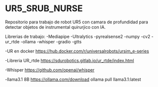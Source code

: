 # UR5_SRUB_NURSE
Repositorio para trabajo de robot UR5 con camara de profundidad para detectar objetos de instrumental quirurjico con IA.


Librerias de trabajo:
-Mediapipe
-Ultralytics
-pyrealsense2
-numpy
-cv2
-ur_rtde
-ollama
-whisper
-gradio
-gtts

-UR en docker
https://hub.docker.com/r/universalrobots/ursim_e-series

-Libreria UR_rtde
https://sdurobotics.gitlab.io/ur_rtde/index.html

-Whisper
https://github.com/openai/whisper

-llama3.1 8B
https://ollama.com/download
    ollama pull llama3.1:latest
